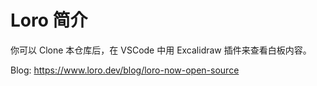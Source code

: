# Loro 简介

你可以 Clone 本仓库后，在 VSCode 中用 Excalidraw 插件来查看白板内容。

Blog: https://www.loro.dev/blog/loro-now-open-source

